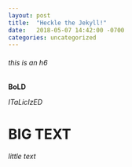 ```yaml
---
layout: post
title:  "Heckle the Jekyll!"
date:   2018-05-07 14:42:00 -0700
categories: uncategorized
---
```


###### this is an h6

**BoLD**

*ITaLicIzED*


# BIG TEXT 

###### little text
